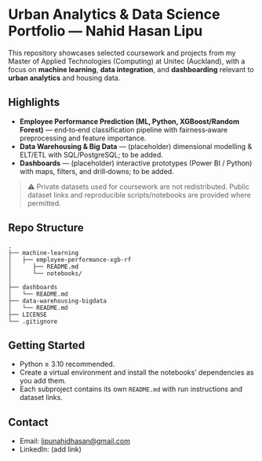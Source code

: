 # Urban Analytics & Data Science Portfolio — Nahid Hasan Lipu

This repository showcases selected coursework and projects from my Master of Applied Technologies (Computing) at Unitec (Auckland), with a focus on **machine learning**, **data integration**, and **dashboarding** relevant to **urban analytics** and housing data.

## Highlights
- **Employee Performance Prediction (ML, Python, XGBoost/Random Forest)** — end‑to‑end classification pipeline with fairness‑aware preprocessing and feature importance.
- **Data Warehousing & Big Data** — (placeholder) dimensional modelling & ELT/ETL with SQL/PostgreSQL; to be added.
- **Dashboards** — (placeholder) interactive prototypes (Power BI / Python) with maps, filters, and drill‑downs; to be added.

> ⚠️ Private datasets used for coursework are not redistributed. Public dataset links and reproducible scripts/notebooks are provided where permitted.

## Repo Structure
```
.
├── machine-learning
│   ├── employee-performance-xgb-rf
│      ├── README.md
│      └── notebooks/   
│   
├── dashboards           
│   └── README.md
├── data-warehousing-bigdata
│   └── README.md
├── LICENSE
└── .gitignore
```

## Getting Started
- Python ≥ 3.10 recommended.
- Create a virtual environment and install the notebooks’ dependencies as you add them.
- Each subproject contains its own `README.md` with run instructions and dataset links.

## Contact
- Email: lipunahidhasan@gmail.com
- LinkedIn: (add link)
